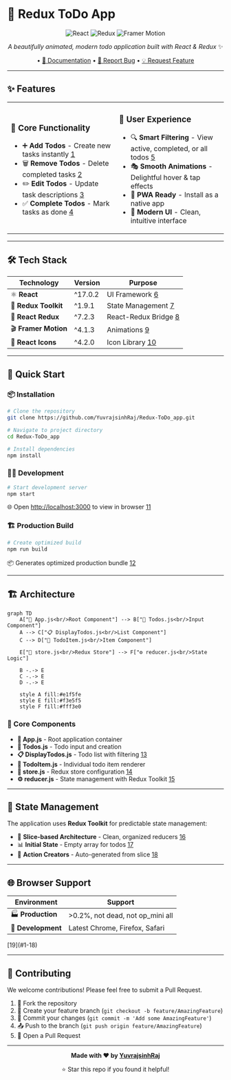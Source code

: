 
# 🚀 Redux ToDo App

<div align="center">

![React](https://img.shields.io/badge/React-17.0.2-61DAFB?style=for-the-badge&logo=react&logoColor=white)
![Redux](https://img.shields.io/badge/Redux_Toolkit-1.9.1-764ABC?style=for-the-badge&logo=redux&logoColor=white)
![Framer Motion](https://img.shields.io/badge/Framer_Motion-4.1.3-0055FF?style=for-the-badge&logo=framer&logoColor=white)

*A beautifully animated, modern todo application built with React & Redux* ✨

• [📖 Documentation](#) • [🐛 Report Bug](#) • [💡 Request Feature](#)

</div>

---

## ✨ Features

<table>
<tr>
<td width="50%">

### 🎯 Core Functionality
- ➕ **Add Todos** - Create new tasks instantly [1](#1-0) 
- 🗑️ **Remove Todos** - Delete completed tasks [2](#1-1) 
- ✏️ **Edit Todos** - Update task descriptions [3](#1-2) 
- ✅ **Complete Todos** - Mark tasks as done [4](#1-3) 

</td>
<td width="50%">

### 🎨 User Experience
- 🔍 **Smart Filtering** - View active, completed, or all todos [5](#1-4) 
- 🎭 **Smooth Animations** - Delightful hover & tap effects
- 📱 **PWA Ready** - Install as a native app
- 🎯 **Modern UI** - Clean, intuitive interface

</td>
</tr>
</table>

---

## 🛠️ Tech Stack

<div align="center">

| Technology | Version | Purpose |
|------------|---------|---------|
| ⚛️ **React** | ^17.0.2 | UI Framework [6](#1-5)  |
| 🔄 **Redux Toolkit** | ^1.9.1 | State Management [7](#1-6)  |
| 🔗 **React Redux** | ^7.2.3 | React-Redux Bridge [8](#1-7)  |
| 🎬 **Framer Motion** | ^4.1.3 | Animations [9](#1-8)  |
| 🎨 **React Icons** | ^4.2.0 | Icon Library [10](#1-9)  |

</div>

---

## 🚀 Quick Start

### 📦 Installation

```bash
# Clone the repository
git clone https://github.com/YuvrajsinhRaj/Redux-ToDo_app.git

# Navigate to project directory
cd Redux-ToDo_app

# Install dependencies
npm install
```

### 🏃‍♂️ Development

```bash
# Start development server
npm start
```
🌐 Open [http://localhost:3000](http://localhost:3000) to view in browser [11](#1-10) 

### 🏗️ Production Build

```bash
# Create optimized build
npm run build
```
📦 Generates optimized production bundle [12](#1-11) 

---

## 🏗️ Architecture

```mermaid
graph TD
    A["🎯 App.js<br/>Root Component"] --> B["📝 Todos.js<br/>Input Component"]
    A --> C["📋 DisplayTodos.js<br/>List Component"]
    C --> D["📄 TodoItem.js<br/>Item Component"]
    
    E["🏪 store.js<br/>Redux Store"] --> F["⚙️ reducer.js<br/>State Logic"]
    
    B -.-> E
    C -.-> E
    D -.-> E
    
    style A fill:#e1f5fe
    style E fill:#f3e5f5
    style F fill:#fff3e0
```

### 🧩 Core Components

- **🎯 App.js** - Root application container
- **📝 Todos.js** - Todo input and creation
- **📋 DisplayTodos.js** - Todo list with filtering [13](#1-12) 
- **📄 TodoItem.js** - Individual todo item renderer
- **🏪 store.js** - Redux store configuration [14](#1-13) 
- **⚙️ reducer.js** - State management with Redux Toolkit [15](#1-14) 

---

## 🔄 State Management

The application uses **Redux Toolkit** for predictable state management:

- 🎯 **Slice-based Architecture** - Clean, organized reducers [16](#1-15) 
- 📊 **Initial State** - Empty array for todos [17](#1-16) 
- 🚀 **Action Creators** - Auto-generated from slice [18](#1-17) 

---

## 🌐 Browser Support

<div align="center">

| Environment | Support |
|-------------|---------|
| 🏭 **Production** | >0.2%, not dead, not op_mini all |
| 🔧 **Development** | Latest Chrome, Firefox, Safari |

</div> [19](#1-18) 

---

## 🤝 Contributing

We welcome contributions! Please feel free to submit a Pull Request.

1. 🍴 Fork the repository
2. 🌿 Create your feature branch (`git checkout -b feature/AmazingFeature`)
3. 💾 Commit your changes (`git commit -m 'Add some AmazingFeature'`)
4. 📤 Push to the branch (`git push origin feature/AmazingFeature`)
5. 🔄 Open a Pull Request

---

<div align="center">

**Made with ❤️ by [YuvrajsinhRaj](https://github.com/YuvrajsinhRaj)**

⭐ Star this repo if you found it helpful!

</div>
